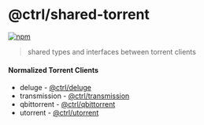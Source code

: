 # @ctrl/shared-torrent 

[![npm](https://badgen.net/npm/v/@ctrl/shared-torrent)](https://www.npmjs.com/package/@ctrl/shared-torrent)

> shared types and interfaces between torrent clients

#### Normalized Torrent Clients

- deluge - [@ctrl/deluge](https://github.com/scttcper/deluge)
- transmission - [@ctrl/transmission](https://github.com/scttcper/transmission)
- qbittorrent - [@ctrl/qbittorrent](https://github.com/scttcper/qbittorrent)
- utorrent - [@ctrl/utorrent](https://github.com/scttcper/utorrent)
